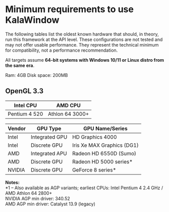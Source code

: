 # Minimum requirements to use KalaWindow

The following tables list the oldest known hardware that should, in theory, run this framework at the API level. These configurations are not tested and may not offer usable performance. They represent the technical minimum for compatibility, not a performance recommendation.

All targets assume **64-bit systems with Windows 10/11 or Linux distro from the same era**.

Ram: 4GB
Disk space: 200MB

## OpenGL 3.3

| Intel CPU   | AMD CPU     |
|-------------|-------------|
| Pentium 4 520 | Athlon 64 3000+ |

| Vendor  | GPU Type        | GPU Name/Series        |
|---------|-----------------|------------------------|
| Intel   | Integrated GPU  | HD Graphics 4000       |
| Intel   | Discrete GPU    | Iris Xe MAX Graphics (DG1) |
| AMD     | Integrated APU  | Radeon HD 6550D (Sumo) |
| AMD     | Discrete GPU    | Radeon HD 5000 series* |
| NVIDIA  | Discrete GPU    | GeForce 8 series*      |

**Notes:**  
*1 – Also available as AGP variants; earliest CPUs: Intel Pentium 4 2.4 GHz / AMD Athlon 64 2800+  
     NVIDIA AGP min driver: 340.52  
     AMD AGP min driver: Catalyst 13.9 (legacy)